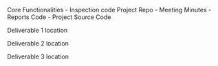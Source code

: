 Core Functionalities
    - Inspection code
Project Repo
    - Meeting Minutes
    - Reports
Code
    - Project Source Code

Deliverable 1 location
    
Deliverable 2 location

Deliverable 3 location

